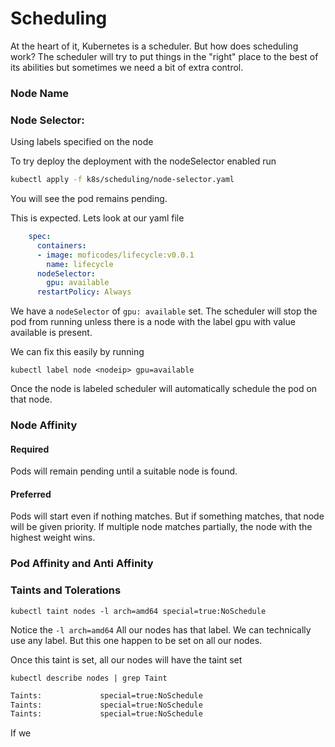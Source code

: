 # Scheduling

At the heart of it, Kubernetes is a scheduler. But how does scheduling work? The scheduler will try to put things in the "right" place to the best of its abilities but sometimes we need a bit of extra control. 

### Node Name

### Node Selector:

Using labels specified on the node 

To try deploy the deployment with the nodeSelector enabled run

```bash
kubectl apply -f k8s/scheduling/node-selector.yaml
```

You will see the pod remains pending.

This is expected. Lets look at our yaml file

```yaml
    spec:
      containers:
      - image: moficodes/lifecycle:v0.0.1
        name: lifecycle
      nodeSelector:
        gpu: available
      restartPolicy: Always
```

We have a `nodeSelector` of `gpu: available` set. The scheduler will stop the pod from running unless there is a node with the label gpu with value available is present.

We can fix this easily by running

```text
kubectl label node <nodeip> gpu=available
```

Once the node is labeled scheduler will automatically schedule the pod on that node.

### Node Affinity

#### Required

Pods will remain pending until a suitable node is found.

#### Preferred

Pods will start even if nothing matches. But if something matches, that node will be given priority. If multiple node matches partially, the node with the highest weight wins.

### Pod Affinity and Anti Affinity



### Taints and Tolerations

```text
kubectl taint nodes -l arch=amd64 special=true:NoSchedule
```

Notice the `-l arch=amd64` All our nodes has that label. We can technically use any  label. But this one happen to be set on all our nodes. 

Once this taint is set, all our nodes will have the taint set

```text
kubectl describe nodes | grep Taint
```

```bash
Taints:             special=true:NoSchedule
Taints:             special=true:NoSchedule
Taints:             special=true:NoSchedule
```

If we 

